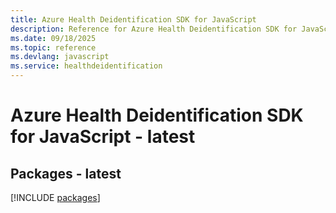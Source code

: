 ```yaml
---
title: Azure Health Deidentification SDK for JavaScript
description: Reference for Azure Health Deidentification SDK for JavaScript
ms.date: 09/18/2025
ms.topic: reference
ms.devlang: javascript
ms.service: healthdeidentification
---
```

# Azure Health Deidentification SDK for JavaScript - latest
## Packages - latest
[!INCLUDE [packages](health-deidentification-index.md)]